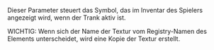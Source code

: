 Dieser Parameter steuert das Symbol, das im Inventar des Spielers angezeigt wird, wenn der Trank aktiv ist.

WICHTIG: Wenn sich der Name der Textur vom Registry-Namen des Elements unterscheidet, wird eine Kopie der Textur erstellt.